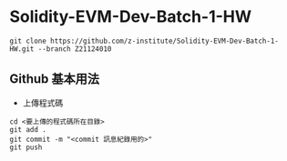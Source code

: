 # Solidity-EVM-Dev-Batch-1-HW
```
git clone https://github.com/z-institute/Solidity-EVM-Dev-Batch-1-HW.git --branch Z21124010
```

## Github 基本用法
* 上傳程式碼
```
cd <要上傳的程式碼所在目錄>
git add .
git commit -m "<commit 訊息紀錄用的>"
git push
```